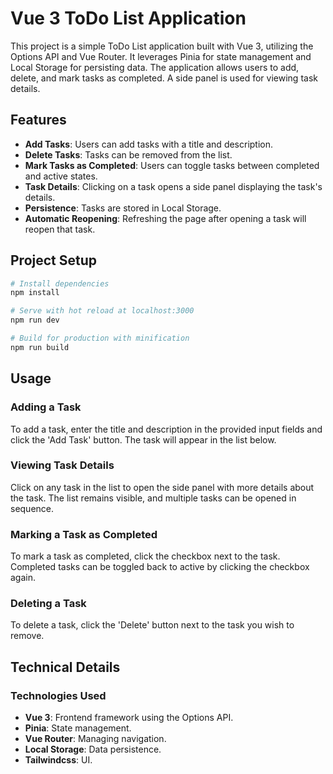 # Vue 3 ToDo List Application

This project is a simple ToDo List application built with Vue 3, utilizing the Options API and Vue Router. It leverages Pinia for state management and Local Storage for persisting data. The application allows users to add, delete, and mark tasks as completed. A side panel is used for viewing task details.

## Features

- **Add Tasks**: Users can add tasks with a title and description.
- **Delete Tasks**: Tasks can be removed from the list.
- **Mark Tasks as Completed**: Users can toggle tasks between completed and active states.
- **Task Details**: Clicking on a task opens a side panel displaying the task's details.
- **Persistence**: Tasks are stored in Local Storage.
- **Automatic Reopening**: Refreshing the page after opening a task will reopen that task.

## Project Setup

```bash
# Install dependencies
npm install

# Serve with hot reload at localhost:3000
npm run dev

# Build for production with minification
npm run build
```

## Usage

### Adding a Task

To add a task, enter the title and description in the provided input fields and click the 'Add Task' button. The task will appear in the list below.

### Viewing Task Details

Click on any task in the list to open the side panel with more details about the task. The list remains visible, and multiple tasks can be opened in sequence.

### Marking a Task as Completed

To mark a task as completed, click the checkbox next to the task. Completed tasks can be toggled back to active by clicking the checkbox again.

### Deleting a Task

To delete a task, click the 'Delete' button next to the task you wish to remove.

## Technical Details

### Technologies Used

- **Vue 3**: Frontend framework using the Options API.
- **Pinia**: State management.
- **Vue Router**: Managing navigation.
- **Local Storage**: Data persistence.
- **Tailwindcss**: UI.
